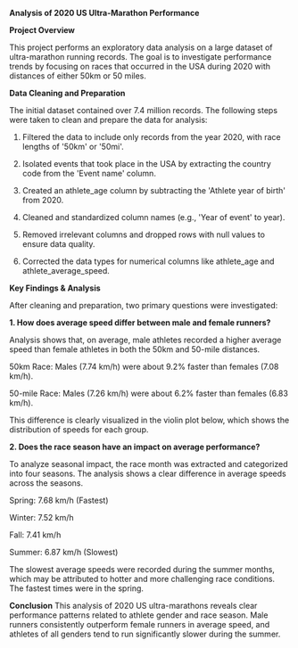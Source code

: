 **Analysis of 2020 US Ultra-Marathon Performance**


**Project Overview**

This project performs an exploratory data analysis on a large dataset of ultra-marathon running records. The goal is to investigate performance trends by focusing on races that occurred in the USA during 2020 with distances of either 50km or 50 miles.

**Data Cleaning and Preparation**

The initial dataset contained over 7.4 million records. The following steps were taken to clean and prepare the data for analysis:

  1. Filtered the data to include only records from the year 2020, with race lengths of '50km' or '50mi'.

  2. Isolated events that took place in the USA by extracting the country code from the 'Event name' column.

  3. Created an athlete_age column by subtracting the 'Athlete year of birth' from 2020.

  4. Cleaned and standardized column names (e.g., 'Year of event' to year).

  5. Removed irrelevant columns and dropped rows with null values to ensure data quality.

  6. Corrected the data types for numerical columns like athlete_age and athlete_average_speed.

**Key Findings & Analysis**

After cleaning and preparation, two primary questions were investigated:

**1. How does average speed differ between male and female runners?**

  Analysis shows that, on average, male athletes recorded a higher average speed than female athletes in both the 50km and 50-mile distances.

  50km Race: Males (7.74 km/h) were about 9.2% faster than females (7.08 km/h).

  50-mile Race: Males (7.26 km/h) were about 6.2% faster than females (6.83 km/h).

  This difference is clearly visualized in the violin plot below, which shows the distribution of speeds for each group.

**2. Does the race season have an impact on average performance?**

  To analyze seasonal impact, the race month was extracted and categorized into four seasons. The analysis shows a clear difference in average speeds across the seasons.

  Spring: 7.68 km/h (Fastest)

  Winter: 7.52 km/h

  Fall: 7.41 km/h

  Summer: 6.87 km/h (Slowest)

  The slowest average speeds were recorded during the summer months, which may be attributed to hotter and more challenging race conditions. The fastest times were in the spring.

**Conclusion**
This analysis of 2020 US ultra-marathons reveals clear performance patterns related to athlete gender and race season. Male runners consistently outperform female runners in average speed, and athletes of all genders tend to run significantly slower during the summer.
